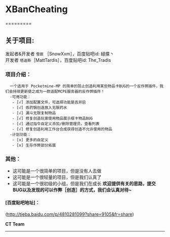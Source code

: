 # XBanCheating  
=========  
## **关于项目**:  
   发起者&开发者 `雪宸`    ［SnowXxm］，百度贴吧id: 緑搽丶  
   开发者 `塔迪斯`［MattTardis］，百度贴吧id: The_Tradis
     
###  **项目介绍**：  
      一个适用于 Pocketmine-MP 的简单的防止创造利用某些物品卡BUG的一个反作弊插件，我们会持续更新使之成为一款适配MCPE服务器的反作弊插件！
      -可用功能：  
       - [√] 添加配置文件，可选择功能是否开启  
       - [√] 炼药锅创造放入无限药水  
       - [√] 漏斗无限复制物品 
       - [√] 修复创造玩家使用物品展示框卡物品BUG  
       - [√] 通过指令自定义添加/删除管理员，查看列表
       - [√] 修复创造利用工作台合成获得创造不允许使用的物品
      -计划功能：  
       - [x] 更多的自定义  
       - [x] 生存作弊部分拓展  
### **其他**：  
* 这可能是一个很简单的项目，但是没有人去做  
* 这可能是一个很轻量的项目，但是我们认真了  
* 这可能是一个很初级的小组，但是我们在成长
**欢迎提供有关的思路，提交BUG以及发现的可以作弊［创造］的方式，我们会认真对待~**  

#### [百度贴吧地址]：  
(http://tieba.baidu.com/p/4810281099?share=9105&fr=share) 

__CT Team__
__________
